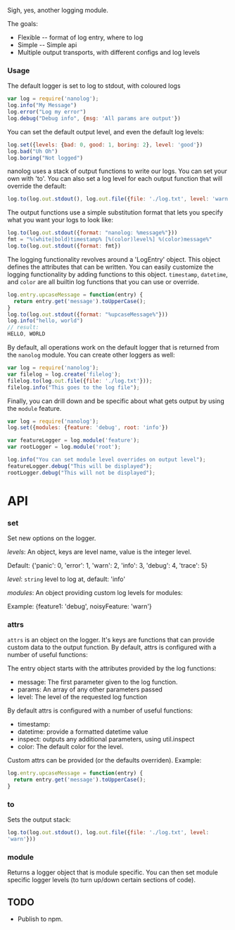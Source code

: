Sigh, yes, another logging module.

The goals:
  * Flexible -- format of log entry, where to log
  * Simple -- Simple api
  * Multiple output transports, with different configs and log levels

### Usage

The default logger is set to log to stdout, with coloured logs

```js
var log = require('nanolog');
log.info("My Message")
log.error("Log my error")
log.debug("Debug info", {msg: 'All params are output'})
```

You can set the default output level, and even the default log levels:

```js
log.set({levels: {bad: 0, good: 1, boring: 2}, level: 'good'})
log.bad("Uh Oh")
log.boring("Not logged")
```


nanolog uses a stack of output functions to write our logs. You can
set your own with 'to'. You can also set a log level for each output
function that will override the default:

```js
log.to(log.out.stdout(), log.out.file({file: './log.txt', level: 'warn'}))
```

The output functions use a simple substitution format that lets 
you specify what you want your logs to look like:

```js
log.to(log.out.stdout({format: "nanolog: %message%"}))
fmt = "%(white|bold)timestamp% [%(color)level%] %(color)message%"
log.to(log.out.stdout({format: fmt})
```

The logging functionality revolves around a 'LogEntry' object. This
object defines the attributes that can be written. You can easily 
customize the logging functionality by adding functions to this
object. `timestamp`, `datetime`, and `color` are all builtin log
functions that you can use or override.

```js
log.entry.upcaseMessage = function(entry) {
  return entry.get('message').toUpperCase();
}
log.to(log.out.stdout({format: "%upcaseMessage%"}))
log.info("hello, world")
// result:
HELLO, WORLD
```

By default, all operations work on the default logger that is returned
from the `nanolog` module. You can create other loggers as well:

```js
var log = require('nanolog');
var filelog = log.create('filelog');
filelog.to(log.out.file({file: './log.txt'}));
filelog.info("This goes to the log file");
````

Finally, you can drill down and be specific about what gets output by
using the `module` feature.

```js
var log = require('nanolog');
log.set({modules: {feature: 'debug', root: 'info'})

var featureLogger = log.module('feature');
var rootLogger = log.module('root');

log.info("You can set module level overrides on output level");
featureLogger.debug("This will be displayed");
rootLogger.debug("This will not be displayed");
```


API
===

### set

Set new options on the logger.

*levels*: An object, keys are level name, value is the integer level.

  Default:
    {'panic': 0, 'error': 1, 'warn': 2, 'info': 3, 'debug': 4, 'trace':
5}

*level*: `string` level to log at, default: 'info'

*modules*: An object providing custom log levels for modules:

  Example:
    {feature1: 'debug', noisyFeature: 'warn'}

### attrs

`attrs` is an object on the logger. It's keys are functions that can
provide custom data to the output function. By default, attrs is
configured with a number of useful functions:

The entry object starts with the attributes provided by the log
functions:

  * message: The first parameter given to the log function.
  * params: An array of any other parameters passed
  * level: The level of the requested log function

By default attrs is configured with a number of useful functions:

  * timestamp:
  * datetime: provide a formatted datetime value
  * inspect: outputs any additional parameters, using util.inspect
  * color: The default color for the level.

Custom attrs can be provided (or the defaults overriden). Example:

```js
log.entry.upcaseMessage = function(entry) {
  return entry.get('message').toUpperCase();
}
```

### to <list of parameters that contain log function>

Sets the output stack:

```js
log.to(log.out.stdout(), log.out.file({file: './log.txt', level:
'warn'}))
```


### module

Returns a logger object that is module specific. You can then set
module specific logger levels (to turn up/down certain sections of
code).


TODO
----

* Publish to npm.
